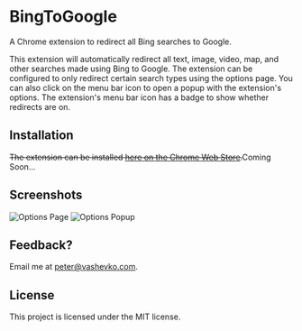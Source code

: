 # BingToGoogle
A Chrome extension to redirect all Bing searches to Google.

This extension will automatically redirect all text, image, video, map, and other searches made using Bing to Google.
The extension can be configured to only redirect certain search types using the options page.
You can also click on the menu bar icon to open a popup with the extension's options.
The extension's menu bar icon has a badge to show whether redirects are on.

## Installation
~~The extension can be installed [here on the Chrome Web Store]().~~Coming Soon...

## Screenshots
![Options Page](image/../images/splash/one.png)
![Options Popup](image/../images/splash/four.png)

## Feedback?
Email me at [peter@vashevko.com](mailto:peter@vashevko.com?subject=BingToGoogle%20Feedback).

## License
This project is licensed under the MIT license.